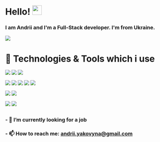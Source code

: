 # Hello! <img src="https://raw.githubusercontent.com/MartinHeinz/MartinHeinz/master/wave.gif" width="30px">

### I am Andrii and I'm a Full-Stack developer. I'm from Ukraine.

![](https://img.shields.io/badge/JavaSript-Developer-informational?style=flat&logo=JavaScript&logoColor=EBD94D&color=EBD94D)
## 
# 🔧 Technologies & Tools which i use

![](https://img.shields.io/badge/Code-JavaScript-informational?style=flat&logo=JavaScript&logoColor=EBD94D&color=EBD94D)
![](https://img.shields.io/badge/Code-NodeJS-informational?style=flat&logo=Node.js&logoColor=749E69&color=749E69)
![](https://img.shields.io/badge/Code-TypeScript-informational?style=flat&logo=TypeScript&logoColor=4272BA&color=4272BA)

![](https://img.shields.io/badge/Technologie-React-informational?style=flat&logo=React&logoColor=7ED0EF&color=7ED0EF)
![](https://img.shields.io/badge/Technologie-Express-informational?style=flat&logo=Express&logoColor=white&color=white)
![](https://img.shields.io/badge/Technologie-Next.js-informational?style=flat&logo=Next.js&logoColor=F7F7F7&color=F7F7F7)
![](https://img.shields.io/badge/Technologie-Vue.js-informational?style=flat&logo=Vue.js&logoColor=61B083&color=61B083)
![](https://img.shields.io/badge/Technologie-Gatsby-informational?style=flat&logo=Gatsby&logoColor=5F3694&color=5F3694)

![](https://img.shields.io/badge/DB-PostgreSQL-informational?style=flat&logo=PostgreSQL&logoColor=3E6389&color=3E6389)
![](https://img.shields.io/badge/DB-MySQL-informational?style=flat&logo=MySQL&logoColor=D89133&color=D89133)

![](https://img.shields.io/badge/Tools-Docker-informational?style=flat&logo=Docker&logoColor=488FDF&color=488FDF)
![](https://img.shields.io/badge/Tools-Figma-informational?style=flat&logo=Figma&logoColor=D95731&color=D95731)

## 
### - 🔭 I’m currently looking for a job
### - 📫 How to reach me: andrii.yakovyna@gmail.com

<!--
**DyxaDevelop/DyxaDevelop** is a ✨ _special_ ✨ repository because its `README.md` (this file) appears on your GitHub profile.

Here are some ideas to get you started:

- 🔭 I’m currently working on ...
- 🌱 I’m currently learning ...
- 👯 I’m looking to collaborate on ...
- 🤔 I’m looking for help with ...
- 💬 Ask me about ...
- 📫 How to reach me: ...
- 😄 Let's work together
- ⚡ Fun fact: ...
-->
